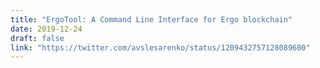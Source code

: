 ```yaml
---
title: "ErgoTool: A Command Line Interface for Ergo blockchain"
date: 2019-12-24
draft: false
link: "https://twitter.com/avslesarenko/status/1209432757128089600"
---
```

